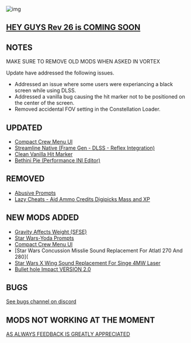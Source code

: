 ![img](https://s11.gifyu.com/images/SgCoI.png)

## [HEY GUYS Rev 26 is COMING SOON](https://)

## NOTES

MAKE SURE TO REMOVE OLD MODS WHEN ASKED IN VORTEX

Update have addressed the following issues.
- Addressed an issue where some users were experiancing a black screen while using DLSS.
- Addressed a vanilla bug causing the hit marker not to be positioned on the center of the screen.
- Removed accidental FOV setting in the Constellation Loader.

## UPDATED

- [Compact Crew Menu UI](https://www.nexusmods.com/starfield/mods/3014)
- [Streamline Native (Frame Gen - DLSS - Reflex Integration)](https://www.nexusmods.com/starfield/mods/2751)
- [Clean Vanilla Hit Marker](https://www.nexusmods.com/starfield/mods/1689)
- [Bethini Pie (Performance INI Editor)](https://www.nexusmods.com/site/mods/631)

## REMOVED

- [Abusive Prompts](https://www.nexusmods.com/starfield/mods/2202)
- [Lazy Cheats - Aid Ammo Credits Digipicks Mass and XP](https://www.nexusmods.com/starfield/mods/183)

## NEW MODS ADDED

- [Gravity Affects Weight (SFSE)](https://www.nexusmods.com/starfield/mods/3048?tab=description)
- [Star Wars-Yoda Prompts](https://www.nexusmods.com/starfield/mods/3098)
- [Compact Crew Menu UI](https://www.nexusmods.com/starfield/mods/3014)
- [Star Wars Concussion Misslie Sound Replacement For Atlatl 270 And 280](
- [Star Wars X Wing Sound Replacement For Singe 4MW Laser](https://www.nexusmods.com/starfield/mods/3078?tab=description)
- [Bullet hole Impact VERSION 2.0](https://www.nexusmods.com/starfield/mods/3026?tab=description)

## BUGS

[See bugs channel on discord](https://discord.gg/xZNztPjA2u)

## MODS NOT WORKING AT THE MOMENT


[AS ALWAYS FEEDBACK IS GREATLY APPRECIATED](https://)
